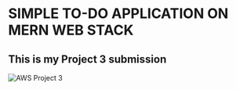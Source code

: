 # SIMPLE TO-DO APPLICATION ON MERN WEB STACK

## This is my Project 3 submission

![AWS Project 3](https://github.com/Ktaiwo23/Darey.io-projects/assets/134460769/c0e6e9dd-3fc0-48c1-b138-1202766431fd)
